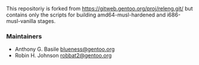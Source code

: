 This repositoriy is forked from https://gitweb.gentoo.org/proj/releng.git/ but
contains only the scripts for building amd64-musl-hardened and i686-musl-vanilla
stages.

### Maintainers
* Anthony G. Basile <blueness@gentoo.org>
* Robin H. Johnson <robbat2@gentoo.org>
